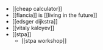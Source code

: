 - [[cheap calculator]]
- [[flancia]] is [[living in the future]]
- [[edsger dijkstra]]
- [[vitaly kaloyev]]
- [[stpa]]
	- [[stpa workshop]]